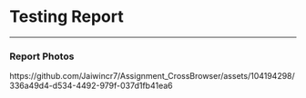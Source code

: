 <h1>Testing Report</h1>
<hr>
<h3>Report Photos</h3>
https://github.com/Jaiwincr7/Assignment_CrossBrowser/assets/104194298/336a49d4-d534-4492-979f-037d1fb41ea6
